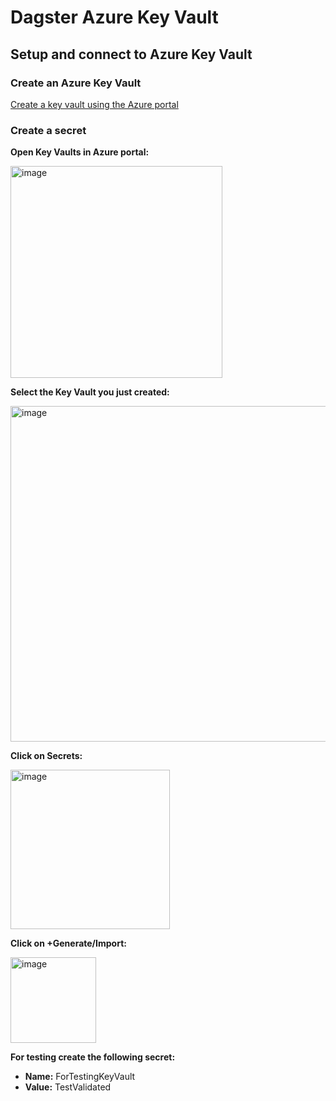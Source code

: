 # Dagster Azure Key Vault

## Setup and connect to Azure Key Vault

### Create an Azure Key Vault

[Create a key vault using the Azure portal](https://docs.microsoft.com/en-us/azure/key-vault/general/quick-create-portal#sign-in-to-azure)

### Create a secret

**Open Key Vaults in Azure portal:**

<img width="339" alt="image" src="https://user-images.githubusercontent.com/7769335/153219204-9e615ef1-8342-4721-b894-18d19ab0a4a4.png">

**Select the Key Vault you just created:**

<img width="537" alt="image" src="https://user-images.githubusercontent.com/7769335/153219622-afb3dc6a-d063-4814-9347-567f246bb72b.png">

**Click on Secrets:**

<img width="255" alt="image" src="https://user-images.githubusercontent.com/7769335/153219788-dd0e05af-2856-4e60-824b-192f707281e1.png">

**Click on +Generate/Import:**

<img width="137" alt="image" src="https://user-images.githubusercontent.com/7769335/153219852-37df7200-d178-4b34-906f-c387180ecb40.png">


**For testing create the following secret:**

- **Name:** ForTestingKeyVault
- **Value:** TestValidated
